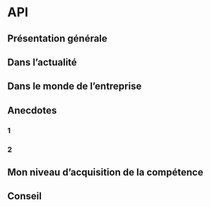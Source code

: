 # API

## Présentation générale 
## Dans l’actualité 
## Dans le monde de l’entreprise 
## Anecdotes
### 1
### 2
## Mon niveau d’acquisition de la compétence 
## Conseil
